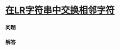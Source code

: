 # [在LR字符串中交换相邻字符](https://leetcode-cn.com/problems/swap-adjacent-in-lr-string)

### 问题



### 解答

```

```

